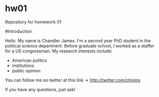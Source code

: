 # hw01
Repository for homework 01

#Introduction

Hello. My name is Chandler James. I'm a second year PhD student in the political science department. Before graduate school, I worked as a staffer for a US congressman. My research interests include:

* American politics
* institutions 
* public opinion


You can follow me on *twitter* at this link -> http://twitter.com/chnjms

If you have any questions, just ask!

